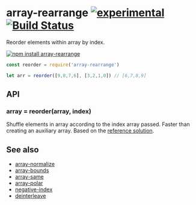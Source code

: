 # array-rearrange  [![experimental](https://img.shields.io/badge/stability-unstable-yellow.svg)](http://github.com/badges/stability-badges) [![Build Status](https://img.shields.io/travis/dfcreative/array-rearrange.svg)](https://travis-ci.org/dfcreative/array-rearrange)

Reorder elements within array by index.

[![npm install array-rearrange](https://nodei.co/npm/array-rearrange.png?mini=true)](https://npmjs.org/package/array-rearrange/)

```js
const reorder = require('array-rearrange')

let arr = reorder([9,8,7,6], [3,2,1,0]) // [6,7,8,9]
```

## API

### array = reorder(array, index)

Shuffle elements in array according to the index array passed. Faster than creating an auxiliary array. Based on the [reference solution](https://www.geeksforgeeks.org/reorder-a-array-according-to-given-indexes/).

## See also

* [array-normalize](https://github.com/dfcreative/array-normalize)
* [array-bounds](https://github.com/dfcreative/array-bounds)
* [array-same](https://github.com/dfcreative/array-same)
* [array-polar](https://github.com/dfcreative/array-polar)
* [negative-index](https://github.com/dfcreative/negative-index)
* [deinterleave](https://github.com/dfcreative/deinterleave)
